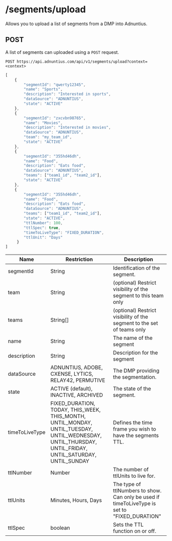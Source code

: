 # /segments/upload

Allows you to upload a list of segments from a DMP into Adnuntius.

## POST

A list of segments can uploaded using a `POST` request.

```http
POST https://api.adnuntius.com/api/v1/segments/upload?context=<context>
```

```javascript
[
    {
        "segmentId": "qwerty12345",
        "name": "Sports",
        "description": "Interested in sports",
        "dataSource": "ADNUNTIUS",
        "state": "ACTIVE"
    },
    {
        "segmentId": "zxcvbn98765",
        "name": "Movies",
        "description": "Interested in movies",
        "dataSource": "ADNUNTIUS",
        "team": "my_team_id",
        "state": "ACTIVE"
    },
    {
        "segmentId": "355hd46dh",
        "name": "Food",
        "description": "Eats food",
        "dataSource": "ADNUNTIUS",
        "teams": ["team1_id", "team2_id"],
        "state": "ACTIVE"
    },
    {
        "segmentId": "355hd46dh",
        "name": "Food",
        "description": "Eats food",
        "dataSource": "ADNUNTIUS",
        "teams": ["team1_id", "team2_id"],
        "state": "ACTIVE",
        "ttlNumber": 100,
        "ttlSpec": true,
        "timeToLiveType": "FIXED_DURATION",
        "ttlUnit": "Days"
     }
]
```

| Name           | Restriction                                                                                                                                                       | Description                                                                                    |
| -------------- | ----------------------------------------------------------------------------------------------------------------------------------------------------------------- | ---------------------------------------------------------------------------------------------- |
| segmentId      | String                                                                                                                                                            | Identification of the segment.                                                                 |
| team           | String                                                                                                                                                            | (optional) Restrict visibility of the segment to this team only                                |
| teams          | String\[]                                                                                                                                                         | (optional) Restrict visibility of the segment to the set of teams only                         |
| name           | String                                                                                                                                                            | The name of the segment                                                                        |
| description    | String                                                                                                                                                            | Description for the segment                                                                    |
| dataSource     | ADNUNTIUS, ADOBE, CXENSE, LYTICS, RELAY42, PERMUTIVE                                                                                                              | The DMP providing the segmentation.                                                            |
| state          | ACTIVE (default), INACTIVE, ARCHIVED                                                                                                                              | The state of the segment.                                                                      |
| timeToLiveType | FIXED\_DURATION, TODAY, THIS\_WEEK, THIS\_MONTH, UNTIL\_MONDAY, UNTIL\_TUESDAY, UNTIL\_WEDNESDAY,  UNTIL\_THURSDAY, UNTIL\_FRIDAY, UNTIL\_SATURDAY, UNTIL\_SUNDAY | Defines the time frame you wish to have the segments TTL.                                      |
| ttlNumber      | Number                                                                                                                                                            | The number of ttlUnits to live for.                                                            |
| ttlUnits       | Minutes, Hours, Days                                                                                                                                              | The type of ttlNumbers to show. Can only be used if timeToLiveType is set to "FIXED\_DURATION" |
| ttlSpec        | boolean                                                                                                                                                           | Sets the TTL function on or off.                                                               |
